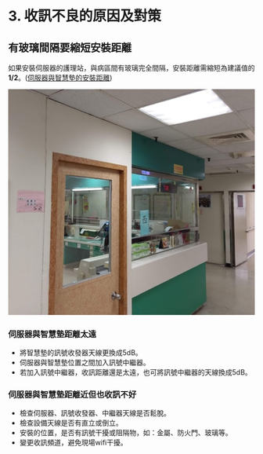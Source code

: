 # 3. 收訊不良的原因及對策

## 有玻璃間隔要縮短安裝距離

如果安裝伺服器的護理站，與病區間有玻璃完全間隔，安裝距離需縮短為建議值的**1/2**。\([伺服器與智慧墊的安裝距離](https://billy0727.gitbook.io/guideline/~/edit/drafts/-LVGNiMc0LLwhUULwlYP/zhi-ju)\)

![](../.gitbook/assets/bo-li-zu-ge.jpg)



### 伺服器與智慧墊距離太遠

* 將智慧墊的訊號收發器天線更換成5dB。
* 伺服器與智慧墊位置之間加入訊號中繼器。
* 若加入訊號中繼器，收訊距離還是太遠，也可將訊號中繼器的天線換成5dB。

### 伺服器與智慧墊距離近但也收訊不好

* 檢查伺服器、訊號收發器、中繼器天線是否鬆脫。
* 檢查設備天線是否有直立或倒立。
* 安裝的位置，是否有訊號干擾或阻隔物，如：金屬、防火門、玻璃等。
* 變更收訊頻道，避免現場wifi干擾。

